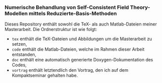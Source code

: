 ### Numerische Behandlung von Self-Consistent Field Theory-Modellen mittels Reduzierte-Basis-Methoden

Dieses Repository enthält sowohl die TeX- als auch Matlab-Dateien meiner Masterarbeit.
Die Ordnerstruktur ist wie folgt:
- `tex` enthält die TeX-Dateien und Abbildungen um die Masterarbeit zu setzen,
- `code` enthält die Matlab-Dateien, welche im Rahmen dieser Arbeit entstanden,
- `doc` enthält eine automatisch generierte Doxygen-Dokumentation des Codes,
- `vortrag` enthält letztendlich den Vortrag, den ich auf dem Kompaktseminar gehalten habe.
